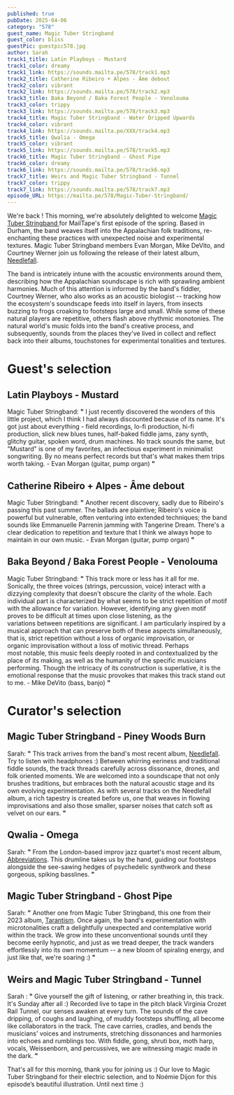 ```yaml
---
published: true
pubDate: 2025-04-06
category: "578"
guest_name: Magic Tuber Stringband
guest_color: bliss
guestPic: guestpic578.jpg
author: Sarah
track1_title: Latin Playboys - Mustard
track1_color: dreamy
track1_link: https://sounds.mailta.pe/578/track1.mp3
track2_title: Catherine Ribeiro + Alpes - Âme debout
track2_color: vibrant
track2_link: https://sounds.mailta.pe/578/track2.mp3
track3_title: Baka Beyond / Baka Forest People - Venolouma
track3_color: trippy
track3_link: https://sounds.mailta.pe/578/track3.mp3
track4_title: Magic Tuber Stringband - Water Dripped Upwards
track4_color: vibrant
track4_link: https://sounds.mailta.pe/XXX/track4.mp3
track5_title: Qwalia - Omega
track5_color: vibrant
track5_link: https://sounds.mailta.pe/578/track5.mp3
track6_title: Magic Tuber Stringband - Ghost Pipe
track6_color: dreamy
track6_link: https://sounds.mailta.pe/578/track6.mp3
track7_title: Weirs and Magic Tuber Stringband - Tunnel
track7_color: trippy
track7_link: https://sounds.mailta.pe/578/track7.mp3
episode_URL: https://mailta.pe/578/Magic-Tuber-Stringband/
---
```

We're back ! This morning, we're absolutely delighted to welcome [Magic Tuber Stringband ](https://magictuberstringband.bandcamp.com/album/needlefall)for MailTape's first episode of the spring. Based in Durham, the band weaves itself into the Appalachian folk traditions, re-enchanting these practices with unexpected noise and experimental textures. Magic Tuber Stringband members Evan Morgan, Mike DeVito, and Courtney Werner join us following the release of their latest album, [Needlefall](https://magictuberstringband.bandcamp.com/album/needlefall). 

The band is intricately intune with the acoustic environments around them, describing how the Appalachian soundscape is rich with sprawling ambient harmonies. Much of this attention is informed by the band's fiddler, Courtney Werner, who also works as an acoustic biologist -- tracking how the ecosystem's soundscape feeds into itself in layers, from insects buzzing to frogs croaking to footsteps large and small. While some of these natural players are repetitive, others flash above rhythmic monotonies. The natural world's music folds into the band's creative process, and subsequently, sounds from the places they've lived in collect and reflect back into their albums, touchstones for experimental tonalities and textures. 

# Guest's selection

## Latin Playboys - Mustard

Magic Tuber Stringband: **"** I just recently discovered the wonders of this little project, which I think I had always discounted because of its name. It's got just about everything - field recordings, lo-fi production, hi-fi production, slick new blues tunes, half-baked fiddle jams, zany synth, glitchy guitar, spoken word, drum machines. No track sounds the same, but "Mustard" is one of my favorites, an infectious experiment in minimalist songwriting. By no means perfect records but that's what makes them trips worth taking. - Evan Morgan (guitar, pump organ) **"** 

## Catherine Ribeiro + Alpes - Âme debout

Magic Tuber Stringband: **"** Another recent discovery, sadly due to Ribeiro's passing this past summer. The ballads are plaintive; Ribeiro's voice is powerful but vulnerable, often venturing into extended techniques; the band sounds like Emmanuelle Parrenin jamming with Tangerine Dream. There's a clear dedication to repetition and texture that I think we always hope to maintain in our own music. - Evan Morgan (guitar, pump organ) **"** 

## Baka Beyond / Baka Forest People - Venolouma

Magic Tuber Stringband: **"** This track more or less has it all for me. Sonically, the three voices (strings, percussion, voice) interact with a dizzying complexity that doesn't obscure the clarity of the whole. Each individual part is characterized by what seems to be strict repetition of motif with the allowance for variation. However, identifying any given motif proves to be difficult at times upon close listening, as the variations between repetitions are significant. I am particularly inspired by a musical approach that can preserve both of these aspects simultaneously, that is, strict repetition without a loss of organic improvisation, or organic improvisation without a loss of motivic thread.
Perhaps most notable, this music feels deeply rooted in and contextualized by the place of its making, as well as the humanity of the specific musicians performing. Though the intricacy of its construction is superlative, it is the emotional response that the music provokes that makes this track stand out to me. - Mike DeVito (bass, banjo) **"** 

# Curator's selection

## Magic Tuber Stringband - Piney Woods Burn

Sarah: **"** This track arrives from the band's most recent album, [Needlefall](https://magictuberstringband.bandcamp.com/album/needlefall). Try to listen with headphones :) Between whirring eeriness and traditional fiddle sounds, the track threads carefully across dissonance, drones, and folk oriented moments. We are welcomed into a soundscape that not only brushes traditions, but embraces both the natural acoustic stage and its own evolving experimentation. As with several tracks on the Needlefall album, a rich tapestry is created before us, one that weaves in flowing improvisations and also those smaller, sparser noises that catch soft as velvet on our ears. **"** 

## Qwalia - Omega

Sarah: **"** From the London-based improv jazz quartet's most recent album, [Abbreviations](https://qwalia.bandcamp.com/album/abbreviations). This drumline takes us by the hand, guiding our footsteps alongside the see-sawing hedges of psychedelic synthwork and these gorgeous, spiking basslines. **"** 

## Magic Tuber Stringband - Ghost Pipe

Sarah: **"** Another one from Magic Tuber Stringband, this one from their 2023 album, [Tarantism](https://magictuberstringband.bandcamp.com/album/tarantism). Once again, the band's experimentation with microtonalities craft a delightfully unexpected and contemplative world within the track. We grow into these unconventional sounds until they become eerily hypnotic, and just as we tread deeper, the track wanders effortlessly into its own momentum -- a new bloom of spiraling energy, and just like that, we're soaring :) **"** 

## Weirs and Magic Tuber Stringband - Tunnel

Sarah : **"** Give yourself the gift of listening, or rather breathing in, this track. It's Sunday after all :) Recorded live to tape in the pitch black Virginia Crozet Rail Tunnel, our senses awaken at every turn. The sounds of the cave dripping, of coughs and laughing, of muddy footsteps shuffling, all become like collaborators in the track. The cave carries, cradles, and bends the musicians' voices and instruments, stretching dissonances and harmonies into echoes and rumblings too. With fiddle, gong, shruti box, moth harp, vocals, Weissenborn, and percussives, we are witnessing magic made in the dark. **"** 

That's all for this morning, thank you for joining us :) Our love to Magic Tuber Stringband for their electric selection, and to Noémie Dijon for this episode’s beautiful illustration. Until next time :)
